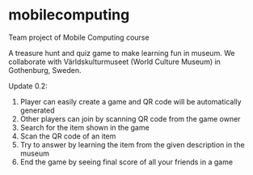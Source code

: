 # mobilecomputing
Team project of Mobile Computing course

A treasure hunt and quiz game to make learning fun in museum.
We collaborate with Världskulturmuseet (World Culture Museum) in Gothenburg, Sweden.

Update 0.2:
1. Player can easily create a game and QR code will be automatically generated
2. Other players can join by scanning QR code from the game owner
3. Search for the item shown in the game
4. Scan the QR code of an item
5. Try to answer by learning the item from the given description in the museum
6. End the game by seeing final score of all your friends in a game